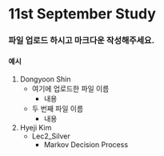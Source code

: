 11st September Study
====================

### 파일 업로드 하시고 마크다운 작성해주세요.
#### 예시
1. Dongyoon Shin
    * 여기에 업로드한 파일 이름
        - 내용
    * 두 번째 파일 이름
        - 내용
2. Hyeji Kim
   * Lec2_Silver
      - Markov Decision Process
